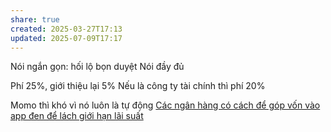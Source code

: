 ```yaml
---
share: true
created: 2025-03-27T17:13
updated: 2025-07-09T17:17
---
```

Nói ngắn gọn: hối lộ bọn duyệt 
Nói đầy đủ

Phí 25%, giới thiệu lại 5%
Nếu là công ty tài chính thì phí 20%

Momo thì khó vì nó luôn là tự động
[Các ngân hàng có cách để góp vốn vào app đen để lách giới hạn lãi suất](../../Ch%C3%ADnh%20s%C3%A1ch%20c%C3%B4ng%20ty/T%E1%BB%95%20ch%E1%BB%A9c%20t%C3%ADn%20d%E1%BB%A5ng/T%E1%BB%95%20ch%E1%BB%A9c%20t%C3%ADn%20d%E1%BB%A5ng%20phi%20ng%C3%A2n%20h%C3%A0ng/C%C3%A1c%20ng%C3%A2n%20h%C3%A0ng%20c%C3%B3%20c%C3%A1ch%20%C4%91%E1%BB%83%20g%C3%B3p%20v%E1%BB%91n%20v%C3%A0o%20app%20%C4%91en%20%C4%91%E1%BB%83%20l%C3%A1ch%20gi%E1%BB%9Bi%20h%E1%BA%A1n%20l%C3%A3i%20su%E1%BA%A5t.md)
